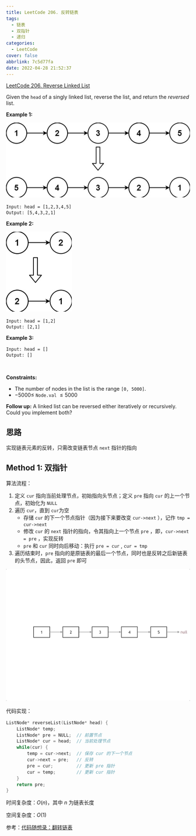 ```yaml
---
title: LeetCode 206. 反转链表
tags:
  - 链表
  - 双指针
  - 递归
categories:
  - LeetCode
cover: false
abbrlink: 7c5d77fa
date: 2022-04-28 21:52:37
---
```



[LeetCode 206. Reverse Linked List](https://leetcode-cn.com/problems/reverse-linked-list/)

Given the `head` of a singly linked list, reverse the list, and return the *reversed* list.

**Example 1:**

![](LeetCode206-反转链表/1.png)

    Input: head = [1,2,3,4,5]
    Output: [5,4,3,2,1]


**Example 2:**

![](LeetCode206-反转链表/2.png)

    Input: head = [1,2]
    Output: [2,1]

**Example 3:**

    Input: head = []
    Output: []
 

**Constraints:**
 - The number of nodes in the list is the range `[0, 5000]`.
 - $- 5000 \le$ `Node.val` $\le 5000$
 

**Follow up:** A linked list can be reversed either iteratively or recursively. Could you implement both?

## 思路

实现链表元素的反转，只需改变链表节点 `next` 指针的指向


## Method 1: 双指针

算法流程：

1. 定义 `cur` 指向当前处理节点，初始指向头节点；定义 `pre` 指向 `cur` 的上一个节点，初始化为 `NULL`
2. 遍历 `cur`，直到 `cur`为空
    - 存储 `cur` 的下一个节点指针（因为接下来要改变 `cur->next` ），记作 `tmp = cur->next` 
    - 修改 `cur` 的 `next` 指针的指向，令其指向上一个节点 `pre` ，即，`cur->next = pre` ，实现反转
    - `pre` 和 `cur` 同时向后移动：执行 `pre = cur` , `cur = tmp`
3. 遍历结束时，`pre` 指向的是原链表的最后一个节点，同时也是反转之后新链表的头节点，因此，返回 `pre` 即可


![示意图](LeetCode206-反转链表/示意图.gif)

代码实现：
```cpp
ListNode* reverseList(ListNode* head) {
    ListNode* temp;
    ListNode* pre = NULL;  // 前置节点
    ListNode* cur = head;  // 当前处理节点
    while(cur) {
        temp = cur->next;  // 保存 cur 的下一个节点
        cur->next = pre;   // 反转
        pre = cur;         // 更新 pre 指针
        cur = temp;        // 更新 cur 指针
    }
    return pre;
}
```

时间复杂度：$O(n)$，其中 $n$ 为链表长度

空间复杂度：$O(1)$

[^_^]: 递归方法被注释掉了

    ## Method 2: 递归

    可以利用递归算法实现上述双指针算法的逻辑，代码如下：
    ```cpp
    ListNode* reverse(ListNode* pre,ListNode* cur){
        // 递归终止条件，返回的是反转链表的头节点
        if(cur == NULL) return pre;

        // 修改 cur 的 next 指针，指向 pre
        ListNode* temp = cur->next;
        cur->next = pre;

        // 递归，使 temp 的 next 指针指向 cur
        return reverse(cur,temp);
    }

    ListNode* reverseList(ListNode* head) {
        // 调用递归函数，逐层反转原链表中 head 节点及其之后节点的 next 指针
        return reverse(NULL, head);
    }
    ```

    上述算法实质上都是沿着链表的方向 **从前往后** 翻转指针指向

    也可以 **从后往前** 翻转指针指向

    代码实现：

    ```cpp
    ListNode* reverseList(ListNode* head) { // 翻转 head->next 的 next 指针，使其指向 head
        // 递归终止条件
        if (head == NULL || head->next == NULL)
            return head;
        
        // 递归，使 head->next->next 的下一个节点是 head->next
        ListNode *last = reverseList(head->next);

        // 使 head->next 的下一个节点是 head
        head->next->next = head;

        // 此时的 head 节点为反转链表的尾节点，next 指针应指向 NULL
        head->next = NULL;

        return last;
    }
    ```

    时间复杂度：$O(n)$，其中 $n$ 为链表长度

    空间复杂度：$O(n)$，递归调用的栈空间



参考：[代码随想录：翻转链表](https://www.programmercarl.com/0206.%E7%BF%BB%E8%BD%AC%E9%93%BE%E8%A1%A8.html)